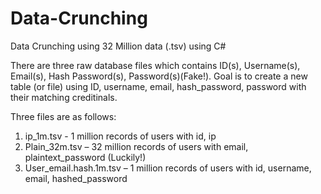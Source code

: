 # Data-Crunching
Data Crunching using 32 Million data (.tsv) using C#  

There are three raw database files which contains ID(s), Username(s), Email(s), Hash Password(s), Password(s)(Fake!). 
Goal is to create a new table (or file) using ID, username, email, hash_password, password with their matching creditinals. 

Three files are as follows:
1) ip_1m.tsv - 1 million records of users with id, ip 
2) Plain_32m.tsv – 32 million records of users with email, plaintext_password (Luckily!) 
3) User_email.hash.1m.tsv – 1 million records of users with id, username, email, hashed_password 
